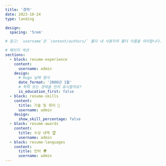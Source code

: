 ```yaml
---
title: '경력'
date: 2023-10-24
type: landing

design:
  spacing: '5rem'

# 참고: `username`은 `content/authors/` 폴더 내 사용자의 폴더 이름을 의미합니다.

# 페이지 섹션
sections:
  - block: resume-experience
    content:
      username: admin
    design:
      # Hugo 날짜 형식
      date_format: '2006년 1월'
      # 학력 또는 경력을 먼저 표시할까요?
      is_education_first: false
  - block: resume-skills
    content:
      title: 기술 및 취미 🎨
      username: admin
    design:
      show_skill_percentage: false
  - block: resume-awards
    content:
      title: 수상 내역 🏆
      username: admin
  - block: resume-languages
    content:
      title: 언어 🌍
      username: admin
---
```

